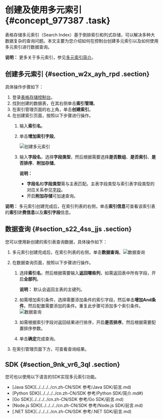 # 创建及使用多元索引 {#concept_977387 .task}

表格存储多元索引（Search Index）基于倒排索引和列式存储，可以解决多种大数据复杂的查询问题。本文主要为您介绍如何在控制台创建多元索引以及如何使用多元索引进行数据查询。

**说明：** 更多关于多元索引，参见[多元索引简介](../../../../cn.zh-CN/开发指南/多元索引/简介.md#)。

## 创建多元索引 {#section_w2x_ayh_rpd .section}

具体操作步骤如下：

1.  登录[表格存储控制台](https://ots.console.aliyun.com)。
2.  找到创建的数据表，在其右侧单击**索引管理**。
3.  在索引管理页面的右上角，单击**创建索引**。
4.  在创建索引页面，按照以下步骤进行操作。 
    1.  输入**索引名**。
    2.  单击**增加索引字段**。 

        ![创建多元索引](http://static-aliyun-doc.oss-cn-hangzhou.aliyuncs.com/assets/img/789002/156698364650735_zh-CN.png)

    3.  输入**字段名**，选择**字段类型**，然后根据需要选择**是否数组**、**是否索引**、**是否排序**、**附加存储**。 

        **说明：** 

        -   **字段名**和**字段类型**需与主表匹配。主表字段类型与索引表字段类型的对应关系参见[字段](../../../../cn.zh-CN/开发指南/多元索引/使用多元索引/概述.md#section_6wz_wq2_70x)。
        -   开启**附加存储**可加速查询。

**说明：** 多元索引创建完成后，在索引列表的右侧，单击**索引信息**可查看该索引表的**索引计费信息**以及**索引字段**信息。

## 数据查询 {#section_s22_4ss_jjs .section}

您可以使用新创建的索引表查询数据，具体操作如下：

1.  多元索引创建完成后，在索引列表的右侧，单击**数据查询**。![数据查询](http://static-aliyun-doc.oss-cn-hangzhou.aliyuncs.com/assets/img/789002/156698364650739_zh-CN.png)


2.  在数据查询页面，按照以下步骤进行操作。 
    1.  选择**索引名**，然后根据需要输入**返回哪些列**，如需返回表中所有字段，开启**全部列**。 

        **说明：** 默认会返回主表的主键列。

    2.  如需增加索引条件，选择需要添加条件的索引字段，然后单击**增加And条件**。然后配置需要添加的条件。重复此步骤可添加多个索引条件。![数据查询](http://static-aliyun-doc.oss-cn-hangzhou.aliyuncs.com/assets/img/789002/156698364650751_zh-CN.png)


    3.  如需根据索引字段对返回结果进行排序，开启**是否排序**。然后根据需要配置排序参数。
    4.  单击**确定**完成查询。
3.  在索引管理页面下方，可查看查询结果。

## SDK {#section_9nk_vr6_3ql .section}

您可也以使用以下语言的SDK实现多元索引功能。

-   [Java SDK](../../../../cn.zh-CN/SDK 参考/Java SDK/前言.md)
-   [Python SDK](../../../../cn.zh-CN/SDK 参考/Python SDK/简介.md#)
-   [Go SDK](../../../../cn.zh-CN/SDK 参考/Go SDK/前言.md)
-   [Node.js SDK](../../../../cn.zh-CN/SDK 参考/Node.js SDK/前言.md)
-   [.NET SDK](../../../../cn.zh-CN/SDK 参考/.NET SDK/前言.md)

